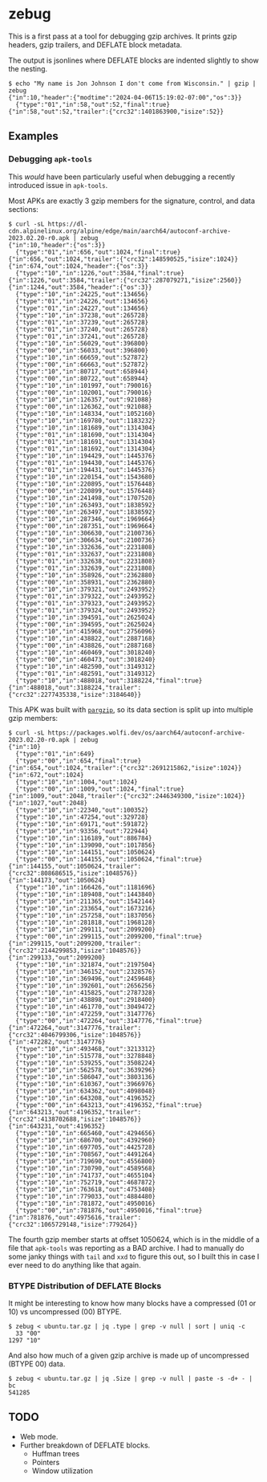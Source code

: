 # zebug

This is a first pass at a tool for debugging gzip archives.
It prints gzip headers, gzip trailers, and DEFLATE block metadata.

The output is jsonlines where DEFLATE blocks are indented slightly to show the nesting.

```console
$ echo "My name is Jon Johnson I don't come from Wisconsin." | gzip | zebug
{"in":10,"header":{"modtime":"2024-04-06T15:19:02-07:00","os":3}}
  {"type":"01","in":58,"out":52,"final":true}
{"in":58,"out":52,"trailer":{"crc32":1401863900,"isize":52}}
```

## Examples

### Debugging `apk-tools`

This _would_ have been particularly useful when debugging a recently introduced issue in `apk-tools`.


Most APKs are exactly 3 gzip members for the signature, control, and data sections:

```console
$ curl -sL https://dl-cdn.alpinelinux.org/alpine/edge/main/aarch64/autoconf-archive-2023.02.20-r0.apk | zebug
{"in":10,"header":{"os":3}}
  {"type":"01","in":656,"out":1024,"final":true}
{"in":656,"out":1024,"trailer":{"crc32":148590525,"isize":1024}}
{"in":674,"out":1024,"header":{"os":3}}
  {"type":"10","in":1226,"out":3584,"final":true}
{"in":1226,"out":3584,"trailer":{"crc32":287079271,"isize":2560}}
{"in":1244,"out":3584,"header":{"os":3}}
  {"type":"10","in":24225,"out":134656}
  {"type":"01","in":24226,"out":134656}
  {"type":"01","in":24227,"out":134656}
  {"type":"10","in":37238,"out":265728}
  {"type":"01","in":37239,"out":265728}
  {"type":"01","in":37240,"out":265728}
  {"type":"01","in":37241,"out":265728}
  {"type":"10","in":56029,"out":396800}
  {"type":"00","in":56033,"out":396800}
  {"type":"10","in":66659,"out":527872}
  {"type":"00","in":66663,"out":527872}
  {"type":"10","in":80717,"out":658944}
  {"type":"00","in":80722,"out":658944}
  {"type":"10","in":101997,"out":790016}
  {"type":"00","in":102001,"out":790016}
  {"type":"10","in":126357,"out":921088}
  {"type":"00","in":126362,"out":921088}
  {"type":"10","in":148334,"out":1052160}
  {"type":"10","in":169780,"out":1183232}
  {"type":"10","in":181689,"out":1314304}
  {"type":"01","in":181690,"out":1314304}
  {"type":"01","in":181691,"out":1314304}
  {"type":"01","in":181692,"out":1314304}
  {"type":"10","in":194429,"out":1445376}
  {"type":"01","in":194430,"out":1445376}
  {"type":"01","in":194431,"out":1445376}
  {"type":"10","in":220154,"out":1543680}
  {"type":"10","in":220895,"out":1576448}
  {"type":"00","in":220899,"out":1576448}
  {"type":"10","in":241498,"out":1707520}
  {"type":"10","in":263493,"out":1838592}
  {"type":"00","in":263497,"out":1838592}
  {"type":"10","in":287346,"out":1969664}
  {"type":"00","in":287351,"out":1969664}
  {"type":"10","in":306630,"out":2100736}
  {"type":"00","in":306634,"out":2100736}
  {"type":"10","in":332636,"out":2231808}
  {"type":"01","in":332637,"out":2231808}
  {"type":"01","in":332638,"out":2231808}
  {"type":"01","in":332639,"out":2231808}
  {"type":"10","in":358926,"out":2362880}
  {"type":"00","in":358931,"out":2362880}
  {"type":"10","in":379321,"out":2493952}
  {"type":"01","in":379322,"out":2493952}
  {"type":"01","in":379323,"out":2493952}
  {"type":"01","in":379324,"out":2493952}
  {"type":"10","in":394591,"out":2625024}
  {"type":"00","in":394595,"out":2625024}
  {"type":"10","in":415968,"out":2756096}
  {"type":"10","in":438822,"out":2887168}
  {"type":"00","in":438826,"out":2887168}
  {"type":"10","in":460469,"out":3018240}
  {"type":"00","in":460473,"out":3018240}
  {"type":"10","in":482590,"out":3149312}
  {"type":"01","in":482591,"out":3149312}
  {"type":"10","in":488018,"out":3188224,"final":true}
{"in":488018,"out":3188224,"trailer":{"crc32":2277435338,"isize":3184640}}
```

This APK was built with [`pargzip`](https://pkg.go.dev/golang.org/x/build/pargzip), so its data section is split up into multiple gzip members:

```console
$ curl -sL https://packages.wolfi.dev/os/aarch64/autoconf-archive-2023.02.20-r0.apk | zebug
{"in":10}
  {"type":"01","in":649}
  {"type":"00","in":654,"final":true}
{"in":654,"out":1024,"trailer":{"crc32":2691215862,"isize":1024}}
{"in":672,"out":1024}
  {"type":"10","in":1004,"out":1024}
  {"type":"00","in":1009,"out":1024,"final":true}
{"in":1009,"out":2048,"trailer":{"crc32":2446349300,"isize":1024}}
{"in":1027,"out":2048}
  {"type":"10","in":22340,"out":100352}
  {"type":"10","in":47254,"out":329728}
  {"type":"10","in":69171,"out":591872}
  {"type":"10","in":93356,"out":722944}
  {"type":"10","in":116189,"out":886784}
  {"type":"10","in":139090,"out":1017856}
  {"type":"10","in":144151,"out":1050624}
  {"type":"00","in":144155,"out":1050624,"final":true}
{"in":144155,"out":1050624,"trailer":{"crc32":808686515,"isize":1048576}}
{"in":144173,"out":1050624}
  {"type":"10","in":166426,"out":1181696}
  {"type":"10","in":189408,"out":1443840}
  {"type":"10","in":211365,"out":1542144}
  {"type":"10","in":233654,"out":1673216}
  {"type":"10","in":257258,"out":1837056}
  {"type":"10","in":281818,"out":1968128}
  {"type":"10","in":299111,"out":2099200}
  {"type":"00","in":299115,"out":2099200,"final":true}
{"in":299115,"out":2099200,"trailer":{"crc32":2144299853,"isize":1048576}}
{"in":299133,"out":2099200}
  {"type":"10","in":321874,"out":2197504}
  {"type":"10","in":346152,"out":2328576}
  {"type":"10","in":369496,"out":2459648}
  {"type":"10","in":392601,"out":2656256}
  {"type":"10","in":415825,"out":2787328}
  {"type":"10","in":438898,"out":2918400}
  {"type":"10","in":461770,"out":3049472}
  {"type":"10","in":472259,"out":3147776}
  {"type":"00","in":472264,"out":3147776,"final":true}
{"in":472264,"out":3147776,"trailer":{"crc32":4046799306,"isize":1048576}}
{"in":472282,"out":3147776}
  {"type":"10","in":493468,"out":3213312}
  {"type":"10","in":515778,"out":3278848}
  {"type":"10","in":539255,"out":3508224}
  {"type":"10","in":562578,"out":3639296}
  {"type":"10","in":586047,"out":3803136}
  {"type":"10","in":610367,"out":3966976}
  {"type":"10","in":634362,"out":4098048}
  {"type":"10","in":643208,"out":4196352}
  {"type":"00","in":643213,"out":4196352,"final":true}
{"in":643213,"out":4196352,"trailer":{"crc32":4138702688,"isize":1048576}}
{"in":643231,"out":4196352}
  {"type":"10","in":665460,"out":4294656}
  {"type":"10","in":686700,"out":4392960}
  {"type":"10","in":697705,"out":4425728}
  {"type":"10","in":708567,"out":4491264}
  {"type":"10","in":719690,"out":4556800}
  {"type":"10","in":730790,"out":4589568}
  {"type":"10","in":741737,"out":4655104}
  {"type":"10","in":752719,"out":4687872}
  {"type":"10","in":763618,"out":4753408}
  {"type":"10","in":779033,"out":4884480}
  {"type":"10","in":781872,"out":4950016}
  {"type":"00","in":781876,"out":4950016,"final":true}
{"in":781876,"out":4975616,"trailer":{"crc32":1065729148,"isize":779264}}
```

The fourth gzip member starts at offset 1050624, which is in the middle of a file that `apk-tools` was reporting as a BAD archive.
I had to manually do some janky things with `tail` and `xxd` to figure this out, so I built this in case I ever need to do anything like that again.

### BTYPE Distribution of DEFLATE Blocks

It might be interesting to know how many blocks have a compressed (01 or 10) vs uncompressed (00) BTYPE.

```console
$ zebug < ubuntu.tar.gz | jq .type | grep -v null | sort | uniq -c
  33 "00"
1297 "10"
```

And also how much of a given gzip archive is made up of uncompressed (BTYPE 00) data.

```console
$ zebug < ubuntu.tar.gz | jq .Size | grep -v null | paste -s -d+ - | bc
541285
```

## TODO

* Web mode.
* Further breakdown of DEFLATE blocks.
    * Huffman trees
    * Pointers
    * Window utilization
